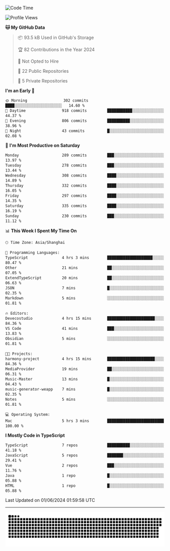 <!--
<picture>
  <source
    srcset="https://github-readme-stats.vercel.app/api?username=kevinxft&show_icons=true&theme=dark"
    media="(prefers-color-scheme: dark)"
  />
  <source
    srcset="https://github-readme-stats.vercel.app/api?username=kevinxft&show_icons=true"
    media="(prefers-color-scheme: light), (prefers-color-scheme: no-preference)"
  />
  <img src="https://github-readme-stats.vercel.app/api?username=kevinxft&show_icons=true" />
</picture>
-->

<!--START_SECTION:waka-->
![Code Time](http://img.shields.io/badge/Code%20Time-1%2C510%20hrs%2045%20mins-blue)

![Profile Views](http://img.shields.io/badge/Profile%20Views-0-blue)

**🐱 My GitHub Data** 

> 📦 93.5 kB Used in GitHub's Storage 
 > 
> 🏆 82 Contributions in the Year 2024
 > 
> 🚫 Not Opted to Hire
 > 
> 📜 22 Public Repositories 
 > 
> 🔑 5 Private Repositories 
 > 
**I'm an Early 🐤** 

```text
🌞 Morning                302 commits         ████░░░░░░░░░░░░░░░░░░░░░   14.60 % 
🌆 Daytime                918 commits         ███████████░░░░░░░░░░░░░░   44.37 % 
🌃 Evening                806 commits         ██████████░░░░░░░░░░░░░░░   38.96 % 
🌙 Night                  43 commits          █░░░░░░░░░░░░░░░░░░░░░░░░   02.08 % 
```
📅 **I'm Most Productive on Saturday** 

```text
Monday                   289 commits         ███░░░░░░░░░░░░░░░░░░░░░░   13.97 % 
Tuesday                  278 commits         ███░░░░░░░░░░░░░░░░░░░░░░   13.44 % 
Wednesday                308 commits         ████░░░░░░░░░░░░░░░░░░░░░   14.89 % 
Thursday                 332 commits         ████░░░░░░░░░░░░░░░░░░░░░   16.05 % 
Friday                   297 commits         ████░░░░░░░░░░░░░░░░░░░░░   14.35 % 
Saturday                 335 commits         ████░░░░░░░░░░░░░░░░░░░░░   16.19 % 
Sunday                   230 commits         ███░░░░░░░░░░░░░░░░░░░░░░   11.12 % 
```


📊 **This Week I Spent My Time On** 

```text
🕑︎ Time Zone: Asia/Shanghai

💬 Programming Languages: 
TypeScript               4 hrs 3 mins        ████████████████████░░░░░   80.47 % 
Other                    21 mins             ██░░░░░░░░░░░░░░░░░░░░░░░   07.05 % 
ExtendTypeScript         20 mins             ██░░░░░░░░░░░░░░░░░░░░░░░   06.63 % 
JSON                     7 mins              █░░░░░░░░░░░░░░░░░░░░░░░░   02.35 % 
Markdown                 5 mins              ░░░░░░░░░░░░░░░░░░░░░░░░░   01.81 % 

🔥 Editors: 
Devecostudio             4 hrs 15 mins       █████████████████████░░░░   84.36 % 
VS Code                  41 mins             ███░░░░░░░░░░░░░░░░░░░░░░   13.83 % 
Obsidian                 5 mins              ░░░░░░░░░░░░░░░░░░░░░░░░░   01.81 % 

🐱‍💻 Projects: 
harmony-project          4 hrs 15 mins       █████████████████████░░░░   84.36 % 
MediaProvider            19 mins             ██░░░░░░░░░░░░░░░░░░░░░░░   06.31 % 
Music-Master             13 mins             █░░░░░░░░░░░░░░░░░░░░░░░░   04.43 % 
music-generator-weapp    7 mins              █░░░░░░░░░░░░░░░░░░░░░░░░   02.35 % 
Notes                    5 mins              ░░░░░░░░░░░░░░░░░░░░░░░░░   01.81 % 

💻 Operating System: 
Mac                      5 hrs 3 mins        █████████████████████████   100.00 % 
```

**I Mostly Code in TypeScript** 

```text
TypeScript               7 repos             ██████████░░░░░░░░░░░░░░░   41.18 % 
JavaScript               5 repos             ███████░░░░░░░░░░░░░░░░░░   29.41 % 
Vue                      2 repos             ███░░░░░░░░░░░░░░░░░░░░░░   11.76 % 
Java                     1 repo              █░░░░░░░░░░░░░░░░░░░░░░░░   05.88 % 
HTML                     1 repo              █░░░░░░░░░░░░░░░░░░░░░░░░   05.88 % 
```




 Last Updated on 01/06/2024 01:59:58 UTC
<!--END_SECTION:waka-->

---

<picture>
  <source media="(prefers-color-scheme: dark)" srcset="https://raw.githubusercontent.com/kevinxft/kevinxft/output/github-contribution-grid-snake-dark.svg">
  <source media="(prefers-color-scheme: light)" srcset="https://raw.githubusercontent.com/kevinxft/kevinxft/output/github-contribution-grid-snake.svg">
  <img alt="github contribution grid snake animation" src="https://raw.githubusercontent.com/kevinxft/kevinxft/output/github-contribution-grid-snake.svg">
</picture>